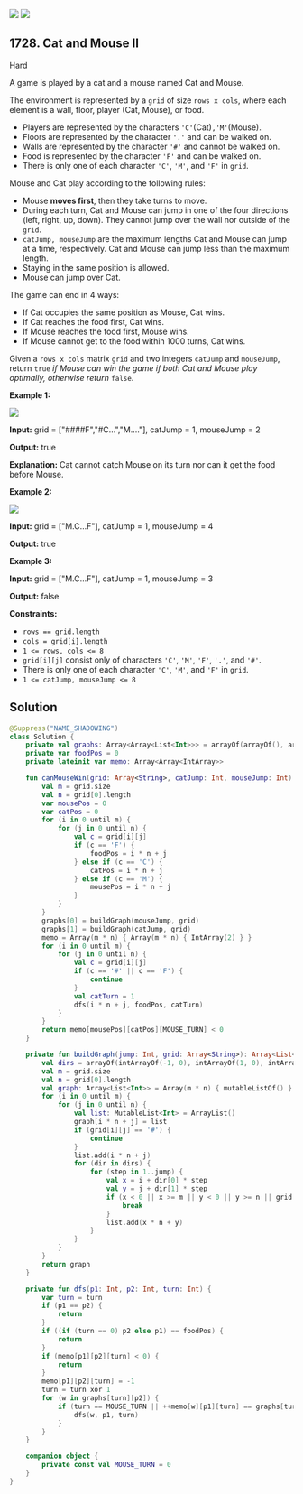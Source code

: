 [![](https://img.shields.io/github/stars/javadev/LeetCode-in-Kotlin?label=Stars&style=flat-square)](https://github.com/javadev/LeetCode-in-Kotlin)
[![](https://img.shields.io/github/forks/javadev/LeetCode-in-Kotlin?label=Fork%20me%20on%20GitHub%20&style=flat-square)](https://github.com/javadev/LeetCode-in-Kotlin/fork)

## 1728\. Cat and Mouse II

Hard

A game is played by a cat and a mouse named Cat and Mouse.

The environment is represented by a `grid` of size `rows x cols`, where each element is a wall, floor, player (Cat, Mouse), or food.

*   Players are represented by the characters `'C'`(Cat)`,'M'`(Mouse).
*   Floors are represented by the character `'.'` and can be walked on.
*   Walls are represented by the character `'#'` and cannot be walked on.
*   Food is represented by the character `'F'` and can be walked on.
*   There is only one of each character `'C'`, `'M'`, and `'F'` in `grid`.

Mouse and Cat play according to the following rules:

*   Mouse **moves first**, then they take turns to move.
*   During each turn, Cat and Mouse can jump in one of the four directions (left, right, up, down). They cannot jump over the wall nor outside of the `grid`.
*   `catJump, mouseJump` are the maximum lengths Cat and Mouse can jump at a time, respectively. Cat and Mouse can jump less than the maximum length.
*   Staying in the same position is allowed.
*   Mouse can jump over Cat.

The game can end in 4 ways:

*   If Cat occupies the same position as Mouse, Cat wins.
*   If Cat reaches the food first, Cat wins.
*   If Mouse reaches the food first, Mouse wins.
*   If Mouse cannot get to the food within 1000 turns, Cat wins.

Given a `rows x cols` matrix `grid` and two integers `catJump` and `mouseJump`, return `true` _if Mouse can win the game if both Cat and Mouse play optimally, otherwise return_ `false`.

**Example 1:**

![](https://assets.leetcode.com/uploads/2020/09/12/sample_111_1955.png)

**Input:** grid = ["####F","#C...","M...."], catJump = 1, mouseJump = 2

**Output:** true

**Explanation:** Cat cannot catch Mouse on its turn nor can it get the food before Mouse.

**Example 2:**

![](https://assets.leetcode.com/uploads/2020/09/12/sample_2_1955.png)

**Input:** grid = ["M.C...F"], catJump = 1, mouseJump = 4

**Output:** true

**Example 3:**

**Input:** grid = ["M.C...F"], catJump = 1, mouseJump = 3

**Output:** false

**Constraints:**

*   `rows == grid.length`
*   `cols = grid[i].length`
*   `1 <= rows, cols <= 8`
*   `grid[i][j]` consist only of characters `'C'`, `'M'`, `'F'`, `'.'`, and `'#'`.
*   There is only one of each character `'C'`, `'M'`, and `'F'` in `grid`.
*   `1 <= catJump, mouseJump <= 8`

## Solution

```kotlin
@Suppress("NAME_SHADOWING")
class Solution {
    private val graphs: Array<Array<List<Int>>> = arrayOf(arrayOf(), arrayOf())
    private var foodPos = 0
    private lateinit var memo: Array<Array<IntArray>>

    fun canMouseWin(grid: Array<String>, catJump: Int, mouseJump: Int): Boolean {
        val m = grid.size
        val n = grid[0].length
        var mousePos = 0
        var catPos = 0
        for (i in 0 until m) {
            for (j in 0 until n) {
                val c = grid[i][j]
                if (c == 'F') {
                    foodPos = i * n + j
                } else if (c == 'C') {
                    catPos = i * n + j
                } else if (c == 'M') {
                    mousePos = i * n + j
                }
            }
        }
        graphs[0] = buildGraph(mouseJump, grid)
        graphs[1] = buildGraph(catJump, grid)
        memo = Array(m * n) { Array(m * n) { IntArray(2) } }
        for (i in 0 until m) {
            for (j in 0 until n) {
                val c = grid[i][j]
                if (c == '#' || c == 'F') {
                    continue
                }
                val catTurn = 1
                dfs(i * n + j, foodPos, catTurn)
            }
        }
        return memo[mousePos][catPos][MOUSE_TURN] < 0
    }

    private fun buildGraph(jump: Int, grid: Array<String>): Array<List<Int>> {
        val dirs = arrayOf(intArrayOf(-1, 0), intArrayOf(1, 0), intArrayOf(0, 1), intArrayOf(0, -1))
        val m = grid.size
        val n = grid[0].length
        val graph: Array<List<Int>> = Array(m * n) { mutableListOf() }
        for (i in 0 until m) {
            for (j in 0 until n) {
                val list: MutableList<Int> = ArrayList()
                graph[i * n + j] = list
                if (grid[i][j] == '#') {
                    continue
                }
                list.add(i * n + j)
                for (dir in dirs) {
                    for (step in 1..jump) {
                        val x = i + dir[0] * step
                        val y = j + dir[1] * step
                        if (x < 0 || x >= m || y < 0 || y >= n || grid[x][y] == '#') {
                            break
                        }
                        list.add(x * n + y)
                    }
                }
            }
        }
        return graph
    }

    private fun dfs(p1: Int, p2: Int, turn: Int) {
        var turn = turn
        if (p1 == p2) {
            return
        }
        if ((if (turn == 0) p2 else p1) == foodPos) {
            return
        }
        if (memo[p1][p2][turn] < 0) {
            return
        }
        memo[p1][p2][turn] = -1
        turn = turn xor 1
        for (w in graphs[turn][p2]) {
            if (turn == MOUSE_TURN || ++memo[w][p1][turn] == graphs[turn][w].size) {
                dfs(w, p1, turn)
            }
        }
    }

    companion object {
        private const val MOUSE_TURN = 0
    }
}
```